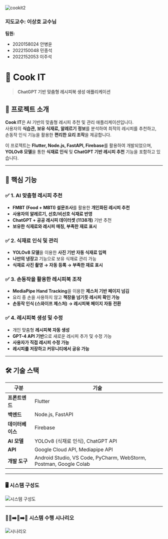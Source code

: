

![cookit2](https://github.com/user-attachments/assets/333f22b3-f86d-41f3-9a6b-764dd643a9b8)




### 지도교수: 이상호 교수님

**팀원:**
- 2020158024 안병윤
- 2022150048 민종석
- 2022152053 이주석


# 🍳 Cook IT
> **ChatGPT 기반 맞춤형 레시피북 생성 애플리케이션**  




## 📖 프로젝트 소개
**Cook IT**은 AI 기반의 맞춤형 레시피 추천 및 관리 애플리케이션입니다.  
사용자의 **식습관, 보유 식재료, 알레르기 정보**를 분석하여 최적의 레시피를 추천하고,  
손동작 인식 기능을 활용한 **편리한 요리 조작**을 제공합니다.  

이 프로젝트는 **Flutter, Node.js, FastAPI, Firebase**를 활용하여 개발되었으며,  
**YOLOv8 모델**을 통한 **식재료 인식** 및 **ChatGPT 기반 레시피 추천** 기능을 포함하고 있습니다.


---


## 🎯 핵심 기능
### ✅ **1. AI 맞춤형 레시피 추천**
- **FMBT (Food + MBTI) 설문조사**를 활용한 **개인화된 레시피 추천**
- **사용자의 알레르기, 선호/비선호 식재료 반영**
- **ChatGPT + 공공 레시피 데이터셋 (1138개)** 기반 추천
- **보유한 식재료와 레시피 매칭, 부족한 재료 표시**

### ✅ **2. 식재료 인식 및 관리**
- **YOLOv8 모델**을 이용한 **사진 기반 자동 식재료 입력**
- **나만의 냉장고** 기능으로 보유 식재료 관리 가능
- **식재료 사진 촬영 → 자동 등록 → 부족한 재료 표시**

### ✅ **3. 손동작을 활용한 레시피북 조작**
- **MediaPipe Hand Tracking**을 이용한 **제스처 기반 페이지 넘김**
- 요리 중 손을 사용하지 않고 **책장을 넘기듯 레시피 확인 가능**
- **손동작 인식 (스와이프 제스처) → 레시피북 페이지 자동 전환**

### ✅ **4. 레시피북 생성 및 수정**
- 개인 맞춤형 **레시피북 자동 생성**
- **GPT-4 API 기반**으로 새로운 레시피 추가 및 수정 가능
- **사용자가 직접 레시피 수정 가능**
- **레시피를 저장하고 커뮤니티에서 공유 가능**


---


## 🛠️ 기술 스택
| **구분** | **기술** |
|------|------|
| **프론트엔드** | Flutter |
| **백엔드** | Node.js, FastAPI |
| **데이터베이스** | Firebase |
| **AI 모델** | YOLOv8 (식재료 인식), ChatGPT API |
| **API** | Google Cloud API, Mediapipe API |
| **개발 도구** | Android Studio, VS Code, PyCharm, WebStorm, Postman, Google Colab |


---

### 🖥️ 시스템 구성도 


![시스템 구성도](https://github.com/user-attachments/assets/5dc580d9-d024-477b-b29a-0f0b28811f8d)


---

### 👨‍🍳➡️📲➡️🍲 시스템 수행 시나리오


![시나리오](https://github.com/user-attachments/assets/1b38d87d-108b-4bba-a59d-f6de9c35f6c1)








